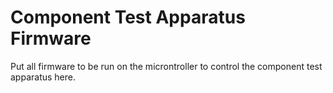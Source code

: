 <h1>Component Test Apparatus Firmware</h1>

<p>Put all firmware to be run on the microntroller to control 
the component test apparatus here. </p>
